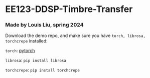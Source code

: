 # EE123-DDSP-Timbre-Transfer
### Made by Louis Liu, spring 2024

Download the demo repo, and make sure you have `torch, librosa, torchcrepe` installed:

`torch`: [pytorch](https://pytorch.org/)

`librosa`: `pip install librosa`

`torchcrepe`: `pip install torchcrepe`